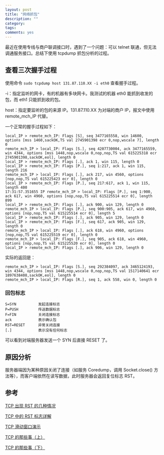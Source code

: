 ```yaml
---
layout: post
title: "网络抓包"
description: ""
category: 
tags:
comments: yes
---
```


最近在使用专线与商户联调接口时，遇到了一个问题：可以 telnet 联通，但无法调通服务接口。总结下使用 tcpdump 抓包分析的过程。

## 查看三次握手过程

使用命令 `sudo tcpdump host 131.87.110.XX -i eth0` 查看握手过程。

-i：指定监听的网卡，有的机器有多块网卡。我测试的机器 eth0 能抓到收发的包，而 eth1 只能抓到收的包。

host：指定要监听的包的来源 IP。131.87.110.XX 为对端的商户 IP，报文中使用 remote_mch_IP 代替。

一个正常的握手过程如下：

```
local_IP > remote_mch_IP: Flags [S], seq 3477165558, win 14600, options [mss 1460,sackOK,TS val 2745901398 ecr 0,nop,wscale 7], length 0
remote_mch_IP > local_IP: Flags [S.], seq 4207730004, ack 3477165559, win 4344, options [mss 1448,nop,wscale 0,nop,nop,TS val 615225318 ecr 2745901398,sackOK,eol], length 0
local_IP > remote_mch_IP: Flags [.], ack 1, win 115, length 0
local_IP > remote_mch_IP: Flags [P.], seq 1:217, ack 1, win 115, length 216
remote_mch_IP > local_IP: Flags [.], ack 217, win 4560, options [nop,nop,TS val 615225423 ecr 0], length 0
local_IP > remote_mch_IP: Flags [P.], seq 217:617, ack 1, win 115, length 400
17:31:57.351655 IP remote_mch_IP > local_IP: Flags [P.], seq 1:900, ack 617, win 4960, options [nop,nop,TS val 615225514 ecr 0], length 899
local_IP > remote_mch_IP: Flags [.], ack 900, win 129, length 0
remote_mch_IP > local_IP: Flags [P.], seq 900:905, ack 617, win 4960, options [nop,nop,TS val 615225514 ecr 0], length 5
local_IP > remote_mch_IP: Flags [.], ack 905, win 129, length 0
local_IP > remote_mch_IP: Flags [F.], seq 617, ack 905, win 129, length 0
remote_mch_IP > local_IP: Flags [.], ack 618, win 4960, options [nop,nop,TS val 615225519 ecr 0], length 0
remote_mch_IP > local_IP: Flags [F.], seq 905, ack 618, win 4960, options [nop,nop,TS val 615225520 ecr 0], length 0
local_IP > remote_mch_IP: Flags [.], ack 906, win 129, length 0
```

实际的返回是：

```
remote_mch_IP > local_IP: Flags [S.], seq 292384097, ack 3465124193, win 4344, options [mss 1448,nop,wscale 0,nop,nop,TS val 1517140641 ecr 1897638408,sackOK,eol], length 0
remote_mch_IP > local_IP: Flags [R.], seq 1, ack 558, win 0, length 0
```

### 回包标志

```
S=SYN          发起连接标志
P=PUSH         传送数据标志
F=FIN          关闭连接标志
ack            表示确认包
RST=RESET      异常关闭连接
[.]            表示没有任何标志
```

可以看到对端服务器发送一个 SYN 后直接 RESET 了。

## 原因分析

服务器端因为某种原因关闭了连接（如服务 Coredump，调用 Socket.close() 方法等），而客户端依然在读写数据，此时服务器会返回复位标志 RST。

## 参考

[TCP 出现 RST 的几种情况](https://www.cnblogs.com/JohnABC/p/6323046.html)

[TCP 中的 RST 标志详解](https://blog.csdn.net/erlib/article/details/50132307)

[TCP 滑动窗口演示](https://v.youku.com/v_show/id_XNDg1NDUyMDUy.html)

[TCP 的那些事（上）](https://coolshell.cn/articles/11564.html)

[TCP 的那些事（下）](https://coolshell.cn/articles/11609.html)
